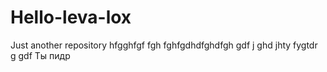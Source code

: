 # Hello-leva-lox
Just another repository
hfgghfgf
fgh
fghfgdhdfghdfgh
gdf
j
ghd
jhty
fygtdr
g
gdf
Ты пидр
